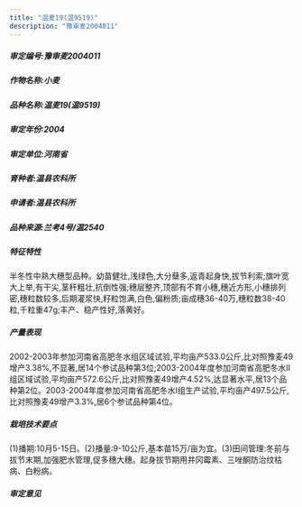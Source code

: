 ```yaml
---
title: "温麦19(温9519)"
description: "豫审麦2004011"
---
```

##### 审定编号:豫审麦2004011

##### 作物名称:小麦

##### 品种名称:温麦19(温9519)

##### 审定年份:2004

##### 审定单位:河南省

##### 育种者:温县农科所

##### 申请者:温县农科所

##### 品种来源:兰考4号/温2540

##### 特征特性
半冬性中熟大穗型品种。幼苗健壮,浅绿色,大分蘖多,返青起身快,拔节利索;旗叶宽大上举,有干尖,茎秆粗壮,抗倒性强;穗层整齐,顶部有不育小穗,穗近方形,小穗排列密,穗粒数较多,后期灌浆快,籽粒饱满,白色,偏粉质;亩成穗36-40万,穗粒数38-40粒,千粒重47g;丰产、稳产性好,落黄好。

##### 产量表现
2002-2003年参加河南省高肥冬水组区域试验,平均亩产533.0公斤,比对照豫麦49增产3.38%,不显著,居14个参试品种第3位;2003-2004年度参加河南省高肥冬水Ⅱ组区域试验,平均亩产572.6公斤,比对照豫麦49增产4.52%,达显著水平,居13个品种第2位。2003-2004年度参加河南省高肥冬水Ⅰ组生产试验,平均亩产497.5公斤,比对照豫麦49增产3.3%,居6个参试品种第4位。

##### 栽培技术要点
(1)播期:10月5-15日。(2)播量:9-10公斤,基本苗15万/亩为宜。(3)田间管理:冬前与拔节末期,加强肥水管理,促多穗大穗。起身拔节期用井冈霉素、三唑酮防治纹枯病、白粉病。

##### 审定意见

